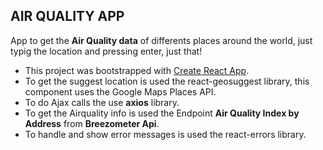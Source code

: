 ## AIR QUALITY APP

App to get the **Air Quality data** of differents places around the world, just typig the location and pressing enter, just that!

* This project was bootstrapped with [Create React App](https://github.com/facebookincubator/create-react-app).
* To get the suggest location is used the react-geosuggest library, this component uses the Google Maps Places API.
* To do Ajax calls the use **axios** library.
* To get the Airquality info is used the Endpoint **Air Quality Index by Address** from **Breezometer Api**.
* To handle and show error messages is used the react-errors library.